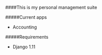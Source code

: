 ####This is my personal management suite

#####Current apps
- Accounting

#####Requirements
- Django 1.11